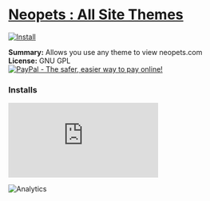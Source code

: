 # [Neopets : All Site Themes](.)

[![Install](../../resources/image/install_button.jpg)](../../../../raw/master/scripts/Neopets_All_Site_Themes/89503.user.js)

**Summary:** Allows you use any theme to view neopets.com<br />
**License:** GNU GPL<br />
[![PayPal - The safer, easier way to pay online!](https://www.paypalobjects.com/en_US/i/btn/btn_donate_SM.gif "PayPal - The safer, easier way to pay online!")](https://goo.gl/DNfg2w)


### Installs
![Daily installs](http://gm.wesley.eti.br/count.php?id=scripts/Neopets_All_Site_Themes/89503.user.js&type=image)

![Analytics](https://ga-beacon.appspot.com/UA-462297-6/master/Neopets_All_Site_Themes?pixel)
